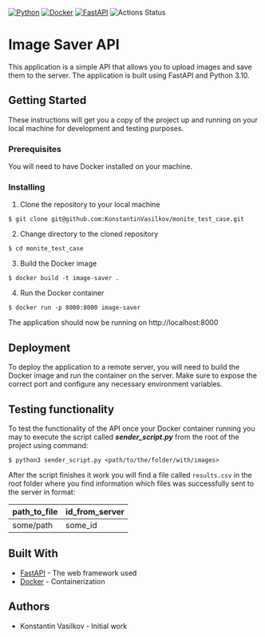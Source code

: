 [![Python](https://camo.githubusercontent.com/f13f8c8fd603bd94f3c006d5650ea82b0213e94c54ac4b93e1d56f765a068882/68747470733a2f2f696d672e736869656c64732e696f2f62616467652f4d616465253230776974682d507974686f6e2d677265656e3f6c6f676f3d707974686f6e266c6f676f436f6c6f723d776869746526636f6c6f72)](https://www.python.org/) 
[![Docker](https://camo.githubusercontent.com/68b1b15acde4efc8a882ad9dc399d73a7d72d6ffb69fd47f95c60772976d1218/68747470733a2f2f696d672e736869656c64732e696f2f7374617469632f76313f6d6573736167653d646f636b6572266c6f676f3d646f636b6572266c6162656c436f6c6f723d35633563356326636f6c6f723d303032633636266c6f676f436f6c6f723d7768697465266c6162656c3d253230267374796c653d706c6173746963)](https://www.docker.com/)
[![FastAPI](https://camo.githubusercontent.com/df632781b6517556307a8930711b0a92b2085f99a3a3ddad6433b96e315f0767/68747470733a2f2f696d672e736869656c64732e696f2f62616467652f466173744150492d302e36332e302d3030393638382e7376673f7374796c653d666c6174266c6f676f3d46617374415049266c6f676f436f6c6f723d7768697465)](https://fastapi.tiangolo.com/)
![Actions Status](https://github.com/KonstantinVasilkov/monite_test_case/actions/workflows/main.yml/badge.svg)


# Image Saver API

This application is a simple API that allows you to upload images and save them to the server. The application is built using FastAPI and Python 3.10.

## Getting Started
These instructions will get you a copy of the project up and running on your local machine for development and testing purposes.

### Prerequisites
You will need to have Docker installed on your machine.

### Installing
1. Clone the repository to your local machine

`$ git clone git@github.com:KonstantinVasilkov/monite_test_case.git`

2. Change directory to the cloned repository

`$ cd monite_test_case`

3. Build the Docker image

`$ docker build -t image-saver .`

4. Run the Docker container

`$ docker run -p 8000:8000 image-saver`

The application should now be running on http://localhost:8000

## Deployment
To deploy the application to a remote server, you will need to build the Docker image and run the container on the server. Make sure to expose the correct port and configure any necessary environment variables.

## Testing functionality 
To test the functionality of the API once your Docker container running you 
may to execute the script called ***sender_script.py*** from the root of 
the project using command:

`$ python3 sender_script.py <path/to/the/folder/with/images>`

After the script finishes it work you will find a file called `results.csv` 
in the root folder where you find information which files was successfully 
sent to the server in format:


| path_to_file | id_from_server |
|--------------|----------------|
| some/path    | some_id        |



## Built With
- [FastAPI](https://fastapi.tiangolo.com/) - The web framework used
- [Docker](https://www.docker.com/) - Containerization

## Authors
- Konstantin Vasilkov - Initial work